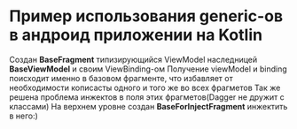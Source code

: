 # Пример использования generic-ов в андроид приложении на Kotlin
Создан **BaseFragment** типизирующийся ViewModel наследницей **BaseViewModel** и своим ViewBinding-ом
Получение viewModel и binding поисходит именно в базовом фрагменте, что избавляет от необходимости кописасты одного и того же во всех фрагметов
Так же решена проблема инжектов в поля этих фрагметов(Dagger не дружит с <generic> классами) На верхнем уровне создан **BaseForInjectFragment** инжектить в него:)
